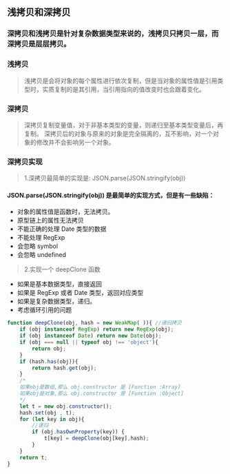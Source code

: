 ## 浅拷贝和深拷贝
### 深拷贝和浅拷贝是针对复杂数据类型来说的，浅拷贝只拷贝一层，而深拷贝是层层拷贝。

### 浅拷贝
> 浅拷贝是会将对象的每个属性进行依次复制，但是当对象的属性值是引用类型时，实质复制的是其引用，当引用指向的值改变时也会跟着变化。

### 深拷贝
> 深拷贝复制变量值，对于非基本类型的变量，则递归至基本类型变量后，再复制。 深拷贝后的对象与原来的对象是完全隔离的，互不影响，对一个对象的修改并不会影响另一个对象。


### 深拷贝实现
> 1.深拷贝最简单的实现是: JSON.parse(JSON.stringify(obj))

#### JSON.parse(JSON.stringify(obj)) 是最简单的实现方式，但是有一些缺陷：

+ 对象的属性值是函数时，无法拷贝。
+ 原型链上的属性无法拷贝
+ 不能正确的处理 Date 类型的数据
+ 不能处理 RegExp
+ 会忽略 symbol
+ 会忽略 undefined

> 2.实现一个 deepClone 函数

+ 如果是基本数据类型，直接返回
+ 如果是 RegExp 或者 Date 类型，返回对应类型
+ 如果是复杂数据类型，递归。
+ 考虑循环引用的问题

```js
function deepClone(obj, hash = new WeakMap( )){ //递归拷贝
	if (obj instanceof RegExp) return new RegExp(obj);
	if (obj instanceof Date) return new Date(obj);
	if (obj === null || typeof obj !== 'object'){
		return obj;
	}
	if (hash.has(obj)){
		return hash.get(obj);
	}
	/*
	如果obj是数组,那么 obj.constructor 是 [Function :Array]
	如果obj是对象,那么 obj.constructor 是 [Function :Object]
	*/
	let t = new obj.constructor();
	hash.set(obj , t);
	for (let key in obj){
		//递归
		if (obj.hasOwnProperty(key)) {
			t[key] = deepClone(obj[key],hash);
		}
	}
	return t;
}
```


